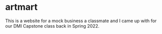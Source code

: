 # artmart
This is a website for a mock business a classmate and I came up with for our DMI Capstone class back in Spring 2022.
